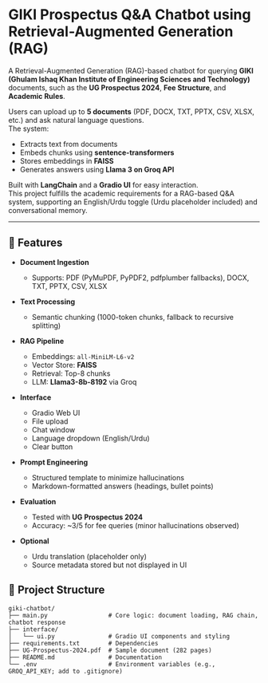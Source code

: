 # GIKI Prospectus Q&A Chatbot using Retrieval-Augmented Generation (RAG)

A Retrieval-Augmented Generation (RAG)-based chatbot for querying **GIKI (Ghulam Ishaq Khan Institute of Engineering Sciences and Technology)** documents, such as the **UG Prospectus 2024**, **Fee Structure**, and **Academic Rules**.  

Users can upload up to **5 documents** (PDF, DOCX, TXT, PPTX, CSV, XLSX, etc.) and ask natural language questions.  
The system:
- Extracts text from documents  
- Embeds chunks using **sentence-transformers**  
- Stores embeddings in **FAISS**  
- Generates answers using **Llama 3 on Groq API**  

Built with **LangChain** and a **Gradio UI** for easy interaction.  
This project fulfills the academic requirements for a RAG-based Q&A system, supporting an English/Urdu toggle (Urdu placeholder included) and conversational memory.

---

## 🚀 Features

- **Document Ingestion**  
  - Supports: PDF (PyMuPDF, PyPDF2, pdfplumber fallbacks), DOCX, TXT, PPTX, CSV, XLSX  

- **Text Processing**  
  - Semantic chunking (1000-token chunks, fallback to recursive splitting)  

- **RAG Pipeline**  
  - Embeddings: `all-MiniLM-L6-v2`  
  - Vector Store: **FAISS**  
  - Retrieval: Top-8 chunks  
  - LLM: **Llama3-8b-8192** via Groq  

- **Interface**  
  - Gradio Web UI  
  - File upload  
  - Chat window  
  - Language dropdown (English/Urdu)  
  - Clear button  

- **Prompt Engineering**  
  - Structured template to minimize hallucinations  
  - Markdown-formatted answers (headings, bullet points)  

- **Evaluation**  
  - Tested with **UG Prospectus 2024**  
  - Accuracy: ~3/5 for fee queries (minor hallucinations observed)  

- **Optional**  
  - Urdu translation (placeholder only)  
  - Source metadata stored but not displayed in UI  

## 📂 Project Structure

```plaintext
giki-chatbot/
├── main.py                 # Core logic: document loading, RAG chain, chatbot response
├── interface/
│   └── ui.py               # Gradio UI components and styling
├── requirements.txt        # Dependencies
├── UG-Prospectus-2024.pdf  # Sample document (282 pages)
├── README.md               # Documentation
└── .env                    # Environment variables (e.g., GROQ_API_KEY; add to .gitignore)


